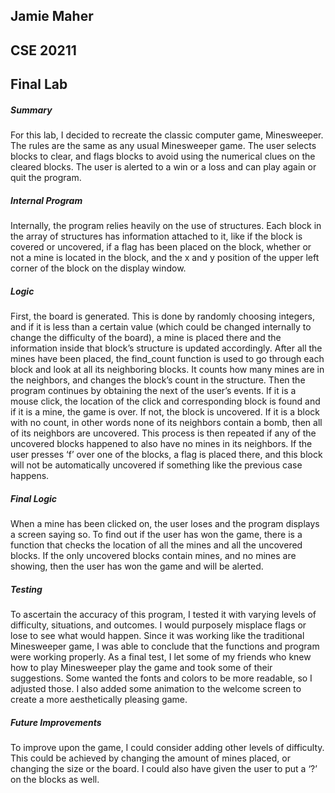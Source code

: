 ## Jamie Maher
## CSE 20211
## Final Lab

##### Summary

For this lab, I decided to recreate the classic computer game, Minesweeper. The rules are the same as any usual Minesweeper game. The user selects blocks to clear, and flags blocks to avoid using the numerical clues on the cleared blocks. The user is alerted to a win or a loss and can play again or quit the program. 

##### Internal Program

Internally, the program relies heavily on the use of structures. Each block in the array of structures has information attached to it, like if the block is covered or uncovered, if a flag has been placed on the block, whether or not a mine is located in the block, and the x and y position of the upper left corner of the block on the display window. 

##### Logic

First, the board is generated. This is done by randomly choosing integers, and if it is less than  a certain value (which could be changed internally to change the difficulty of the board), a mine is placed there and the information inside that block’s structure is updated accordingly. After all the mines have been placed, the find_count function is used to go through each block and look at all its neighboring blocks. It counts how many mines are in the neighbors, and changes the  block’s count in the structure. Then the program continues by obtaining the next of the user’s  events. If it is a mouse click, the location of the click and corresponding block is found and if it is a mine, the game is over. If not, the block is uncovered. If it is a block with no count, in  other words none of its neighbors contain a bomb, then all of its neighbors are uncovered. This process is then repeated if any of the uncovered blocks happened to also have no mines in its neighbors. If the user presses ‘f’ over one of the blocks, a flag is placed there, and this block will not be automatically uncovered if something like the previous case happens. 

##### Final Logic

When a mine has been clicked on, the user loses and the program displays a screen saying so. To find out if the user has won the game, there is a function that checks the location of all the mines and all the uncovered blocks. If the only uncovered blocks contain mines, and no mines are showing, then the user has won the game and will be alerted. 

##### Testing

To ascertain the accuracy of this program, I tested it with varying levels of difficulty, situations, and  outcomes. I would purposely misplace flags or lose to see what would happen. Since it was  working like the traditional Minesweeper game, I was able to conclude that the functions and  program were working properly. As a final test, I let some of my friends who knew how to play Minesweeper play the game and took some of their suggestions. Some wanted the fonts and  colors to be more readable, so I adjusted those. I also added some animation to the welcome screen to create a more aesthetically pleasing game. 

##### Future Improvements

To improve upon the game, I could consider adding other levels of difficulty. This could be  achieved by changing the amount of mines placed, or changing the size or the board. I could also have given the user to put a ‘?’ on the blocks as well. 
